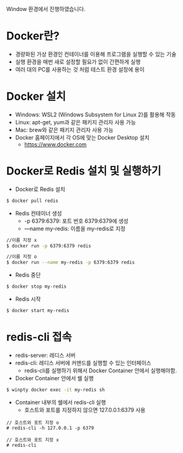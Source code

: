 Window 환경에서 진행하였습니다. 
# Docker란?

- 경량화된 가상 환경인 컨테이너를 이용해 프로그램을 실행할 수 있는 기술
- 실행 환경을 매번 새로 설정할 필요가 없이 간편하게 실행
- 여러 대의 PC를 사용하는 것 처럼 테스트 환경 설정에 용이

# Docker 설치

- Windows: WSL2 (Windows Subsystem for Linux 2)를 활용해 작동
- Linux: apt-get, yum과 같은 패키지 관리자 사용 가능
- Mac: brew와 같은 패키지 관리자 사용 가능
- Docker 홈페이지에서 각 OS에 맞는 Docker Desktop 설치
    - https://www.docker.com

# Docker로 Redis 설치 및 실행하기

- Docker로 Redis 설치

```bash
$ docker pull redis
```

- Redis 컨테이너 생성
    - -p 6379:6379: 포트 번호 6379:6379에 생성
    - —name my-redis: 이름을 my-redis로 지정

```bash
//이름 지정 x
$ docker run -p 6379:6379 redis
```

```bash
//이름 지정 o
$ docker run --name my-redis -p 6379:6379 redis
```

- Redis 중단

```bash
$ docker stop my-redis
```

- Redis 시작

```bash
$ docker start my-redis
```

# redis-cli 접속
- redis-server: 레디스 서버
- redis-cli: 레디스 서버에 커맨드를 실행할 수 있는 인터페이스
    - redis-cli를 실행하기 위해서 Docker Container 안에서 실행해야함.
- Docker Container 안에서 쉘 실행

```bash
$ winpty docker exec -it my-redis sh
```

- Container 내부의 쉘에서 redis-cli 실행
    - 호스트와 포트를 지정하지 않으면 127.0.0.1:6379 사용

```docker
// 호스트와 포트 지정 o
# redis-cli -h 127.0.0.1 -p 6379
```

```docker
// 호스트와 포트 지정 x
# redis-cli
```
